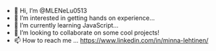 - 👋 Hi, I’m @MLENeLu0513
- 👀 I’m interested in getting hands on experience...
- 🌱 I’m currently learning JavaScript...
- 💞️ I’m looking to collaborate on some cool projects!
- 📫 How to reach me ... https://www.linkedin.com/in/minna-lehtinen/ 

<!---
MLENeLu0513/MLENeLu0513 is a ✨ special ✨ repository because its `README.md` (this file) appears on your GitHub profile.
You can click the Preview link to take a look at your changes.
--->
